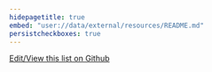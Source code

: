 ```yaml
---
hidepagetitle: true
embed: "user://data/external/resources/README.md"
persistcheckboxes: true
---
```


[Edit/View this list on Github](https://github.com/buddha-dharma/buddhism)
